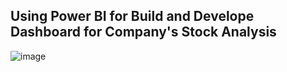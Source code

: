 
## Using Power BI for Build and Develope Dashboard for Company's Stock Analysis

![image](https://github.com/vitormarquesds/Stock-Analytics-Power-BI/assets/92117147/3509ec3c-ebca-4cfe-a777-e2de0cd64053)
